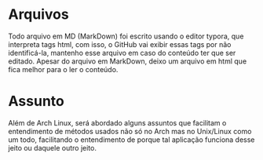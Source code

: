 # Arquivos

Todo arquivo em MD (MarkDown) foi escrito usando o editor typora, que interpreta tags html, com isso, o GitHub vai exibir essas tags por não identificá-la, mantenho esse arquivo em caso do conteúdo ter que ser editado. Apesar do arquivo em MarkDown, deixo um arquivo em html que fica melhor para o ler o conteúdo.

# Assunto

Além de Arch Linux, será abordado alguns assuntos que facilitam o entendimento de métodos usados não só no Arch mas no Unix/Linux como um todo, facilitando o entendimento de porque tal aplicação funciona desse jeito ou daquele outro jeito.
